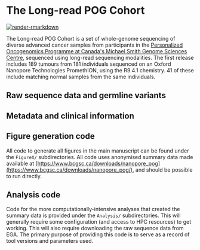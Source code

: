 # The Long-read POG Cohort
[![render-rmarkdown](https://github.com/bcgsc/nanopore_pog/actions/workflows/renderRMarkdown.yaml/badge.svg)](https://github.com/bcgsc/nanopore_pog/actions/workflows/renderRMarkdown.yaml)

The Long-read POG Cohort is a set of whole-genome sequencing of diverse advanced cancer samples from participants in the [Personalized Oncogenomics Programme at Canada's Michael Smith Genome Sciences Centre](https://www.bcgsc.ca/personalized-oncogenomics-program), sequenced using long-read sequencing modalities. The first release includes 189 tumours from 181 individuals sequenced on an Oxford Nanopore Technologies PromethION, using the R9.4.1 chemistry. 41 of these include matching normal samples from the same individuals. 

## Raw sequence data and germline variants

## Metadata and clinical information


## Figure generation code
All code to generate all figures in the main manuscript can be found under the `FigureX/` subdirectories. All code uses anonymised summary data made available at [https://www.bcgsc.ca/downloads/nanopore_pog](https://www.bcgsc.ca/downloads/nanopore_pog/), and should be possible to run directly.


## Analysis code
Code for the more computationally-intensive analyses that created the summary data is provided under the `Analysis/` subdirectories. This will generally require some configuration (and access to HPC resources) to get working. This will also require downloading the raw sequence data from EGA. The primary purpose of providing this code is to serve as a record of tool versions and parameters used.

